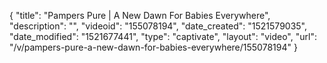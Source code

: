 {
    "title": "Pampers Pure | A New Dawn For Babies Everywhere",
    "description": "",
    "videoid": "155078194",
    "date_created": "1521579035",
    "date_modified": "1521677441",
    "type": "captivate",
    "layout": "video",
    "url": "\/v\/pampers-pure-a-new-dawn-for-babies-everywhere\/155078194"
}